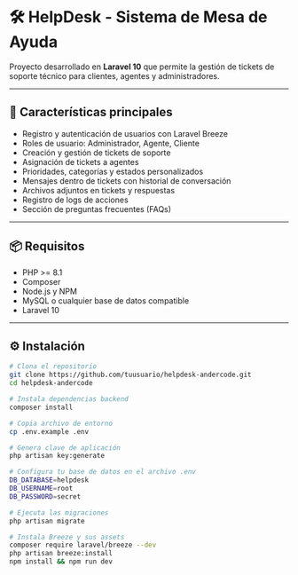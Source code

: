 # 🛠️ HelpDesk - Sistema de Mesa de Ayuda

Proyecto desarrollado en **Laravel 10** que permite la gestión de tickets de soporte técnico para clientes, agentes y administradores.

---

## 🚀 Características principales

- Registro y autenticación de usuarios con Laravel Breeze
- Roles de usuario: Administrador, Agente, Cliente
- Creación y gestión de tickets de soporte
- Asignación de tickets a agentes
- Prioridades, categorías y estados personalizados
- Mensajes dentro de tickets con historial de conversación
- Archivos adjuntos en tickets y respuestas
- Registro de logs de acciones
- Sección de preguntas frecuentes (FAQs)

---

## 📦 Requisitos

- PHP >= 8.1
- Composer
- Node.js y NPM
- MySQL o cualquier base de datos compatible
- Laravel 10

---

## ⚙️ Instalación

```bash
# Clona el repositorio
git clone https://github.com/tuusuario/helpdesk-andercode.git
cd helpdesk-andercode

# Instala dependencias backend
composer install

# Copia archivo de entorno
cp .env.example .env

# Genera clave de aplicación
php artisan key:generate

# Configura tu base de datos en el archivo .env
DB_DATABASE=helpdesk
DB_USERNAME=root
DB_PASSWORD=secret

# Ejecuta las migraciones
php artisan migrate

# Instala Breeze y sus assets
composer require laravel/breeze --dev
php artisan breeze:install
npm install && npm run dev

